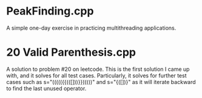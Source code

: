 # PeakFinding.cpp
A simple one-day exercise in practicing multithreading applications.

# 20 Valid Parenthesis.cpp
A solution to problem #20 on leetcode. This is the first solution I came up with, and it solves for all test cases. Particularly, it solves for further test cases such as s="((((({{(([]))}})))))" and s="{([])}" as it will iterate backward to find the last unused operator.
